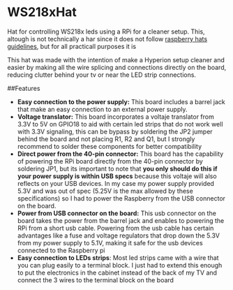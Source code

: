 # WS218xHat
Hat for controlling WS218x leds using a RPi for a cleaner setup. This, altough is not technically a har since it does not follow [raspberry hats guidelines](https://github.com/raspberrypi/hats "Rasbperry Hat guidelines"), but for all practicall purposes it is


This hat was made with the intention of make a Hyperion setup cleaner and easier by making all the wire splicing and connections directly on the board, reducing clutter behind your tv or near the LED strip connections.

##Features



- **Easy connection to the power supply:** This board includes a barrel jack that make an easy connection to an external power supply.
- **Voltage translator:** This board incorporates a voltaje translator from 3.3V to 5V on GPIO18 to aid with certain led strips that do not work well with 3.3V signaling, this can be bypass by soldering the JP2 jumper behind the board and not placing R1, R2 and Q1, but I strongly recommend to solder these components for better compatibility
- **Direct power from the 40-pin connector:** This board has the capability of powering the RPi board directly from the 40-pin connector by soldering JP1, but its important to note that **you only should do this if your power supply is within USB specs** because this voltaje will also reflects on your USB devices. In my case my power supply provided 5.3V and was out of spec (5.25V is the max allowed by these specifications) so I had to power the Raspberry from the USB connector on the board.
- **Power from USB connector on the board:** This usb connector on the board takes the power from the barrel jack and enables to powering the RPi from a short usb cable. Powering from the usb cable has certain advantages like a fuse and voltage regulators that drop down the 5.3V from my power supply to 5.1V, making it safe for the usb devices connected to the Raspberry pi
- **Easy connection to LEDs strips**: Most led strips came with a wire that you can plug easily to a terminal block. I just had to extend this enough to put the electronics in the cabinet instead of the back of my TV and connect the 3 wires to the terminal block on the board
